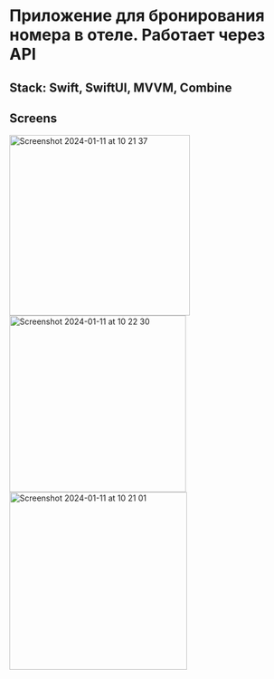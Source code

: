 # Приложение для бронирования номера в отеле. Работает через API
## Stack: Swift, SwiftUI, MVVM, Combine
## Screens
<img width="319" alt="Screenshot 2024-01-11 at 10 21 37" src="https://github.com/GaitovRK/Hotels/assets/100293747/daa63bda-78dd-4ce1-8deb-bdffde550ecf">
<img width="312" alt="Screenshot 2024-01-11 at 10 22 30" src="https://github.com/GaitovRK/Hotels/assets/100293747/2c9d2b07-cbbc-4aad-8186-6b836de1daaa">
<img width="314" alt="Screenshot 2024-01-11 at 10 21 01" src="https://github.com/GaitovRK/Hotels/assets/100293747/c485b61e-1dee-41c6-bd40-de1c764c6e78">
